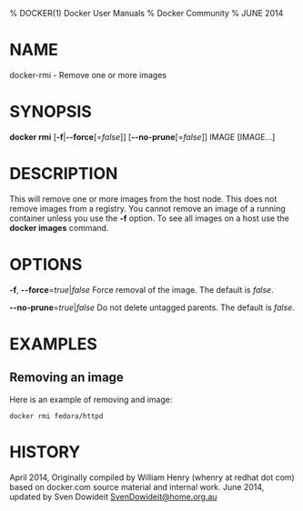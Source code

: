 % DOCKER(1) Docker User Manuals
% Docker Community
% JUNE 2014
# NAME
docker-rmi - Remove one or more images

# SYNOPSIS
**docker rmi**
[**-f**|**--force**[=*false*]]
[**--no-prune**[=*false*]]
IMAGE [IMAGE...]

# DESCRIPTION

This will remove one or more images from the host node. This does not
remove images from a registry. You cannot remove an image of a running
container unless you use the **-f** option. To see all images on a host
use the **docker images** command.

# OPTIONS
**-f**, **--force**=*true*|*false*
   Force removal of the image. The default is *false*.

**--no-prune**=*true*|*false*
   Do not delete untagged parents. The default is *false*.

# EXAMPLES

## Removing an image

Here is an example of removing and image:

    docker rmi fedora/httpd

# HISTORY
April 2014, Originally compiled by William Henry (whenry at redhat dot com)
based on docker.com source material and internal work.
June 2014, updated by Sven Dowideit <SvenDowideit@home.org.au>
